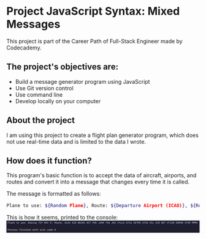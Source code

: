 # Project JavaScript Syntax: Mixed Messages

This project is part of the Career Path of Full-Stack Engineer made by Codecademy.


## The project's objectives are:

- Build a message generator program using JavaScript
- Use Git version control
- Use command line
- Develop locally on your computer


## About the project

I am using this project to create a flight plan generator program, which does not use real-time data and is limited to the data I wrote.


##  How does it function?

This program's basic function is to accept the data of aircraft, airports, and routes and convert it into a message that changes every time it is called.

The message is formatted as follows:

```sh
Plane to use: ${Random Plane}, Route: ${Departure Airport (ICAO)}, ${Route (Airways, Fixes, VOR’s)}, ${Arrival Airport (ICAO)}. 
```

This is how it seems, printed to the console: 
![Example](images/example.png)
